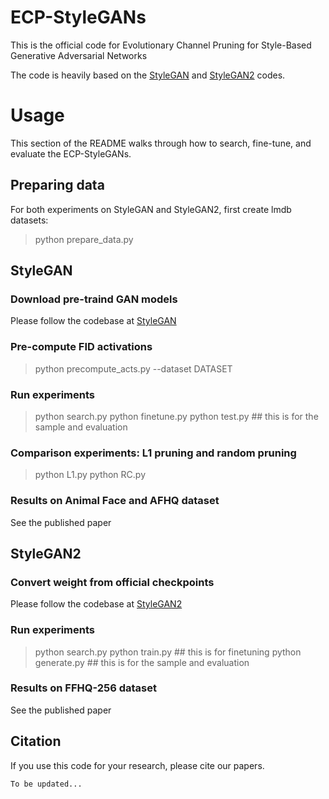 # ECP-StyleGANs
This is the official code for Evolutionary Channel Pruning for Style-Based Generative Adversarial Networks

The code is heavily based on the [StyleGAN](https://github.com/sangwoomo/FreezeD) and [StyleGAN2](https://github.com/rosinality/stylegan2-pytorch) codes.


# Usage
This section of the README walks through how to search, fine-tune, and evaluate the ECP-StyleGANs.


## Preparing data
For both experiments on StyleGAN and StyleGAN2, first create lmdb datasets:
> python prepare_data.py


## StyleGAN

### Download pre-traind GAN models
Please follow the codebase at [StyleGAN](https://github.com/sangwoomo/FreezeD)

### Pre-compute FID activations
> python precompute_acts.py --dataset DATASET

### Run experiments
> python search.py
> python finetune.py
> python test.py  ## this is for the sample and evaluation

### Comparison experiments: L1 pruning and random pruning
> python L1.py
> python RC.py

### Results on Animal Face and AFHQ dataset
See the published paper



## StyleGAN2

### Convert weight from official checkpoints
Please follow the codebase at [StyleGAN2](https://github.com/rosinality/stylegan2-pytorch)

### Run experiments
> python search.py
> python train.py ## this is for finetuning
> python generate.py  ## this is for the sample and evaluation

### Results on FFHQ-256 dataset
See the published paper

## Citation
If you use this code for your research, please cite our papers.
```
To be updated...
```
